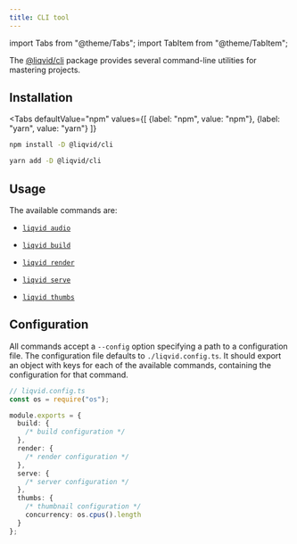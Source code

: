 ```yaml
---
title: CLI tool
---
```


import Tabs from "@theme/Tabs";
import TabItem from "@theme/TabItem";

The [@liqvid/cli](https://www.npmjs.com/package/@liqvid/cli) package provides several command-line utilities for mastering projects.

## Installation
<Tabs
  defaultValue="npm"
  values={[
    {label: "npm", value: "npm"},
    {label: "yarn", value: "yarn"}
  ]}
>
  <TabItem value="npm">

```bash
npm install -D @liqvid/cli
```
  </TabItem>
  <TabItem value="yarn">

  ```bash
  yarn add -D @liqvid/cli
  ```
  </TabItem>
</Tabs>

## Usage

The available commands are:

* [`liqvid audio`](./audio.md)

* [`liqvid build`](./build.md)

* [`liqvid render`](./render.md)

* [`liqvid serve`](./serve.md)

* [`liqvid thumbs`](./thumbs.md)

## Configuration

All commands accept a `--config` option specifying a path to a configuration file. The configuration file defaults to `./liqvid.config.ts`. It should export an object with keys for each of the available commands, containing the configuration for that command.

```ts
// liqvid.config.ts
const os = require("os");

module.exports = {
  build: {
    /* build configuration */
  },
  render: {
    /* render configuration */
  },
  serve: {
    /* server configuration */
  },
  thumbs: {
    /* thumbnail configuration */
    concurrency: os.cpus().length
  }
};

```

